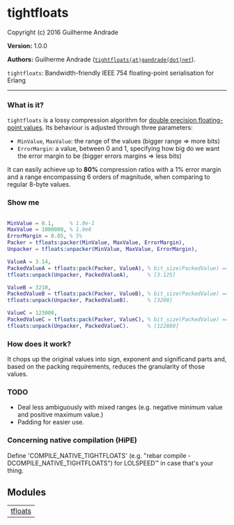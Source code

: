 

# tightfloats #

Copyright (c) 2016 Guilherme Andrade

__Version:__ 1.0.0

__Authors:__ Guilherme Andrade ([`tightfloats(at)gandrade(dot)net`](mailto:tightfloats(at)gandrade(dot)net)).

`tightfloats`: Bandwidth-friendly IEEE 754 floating-point serialisation for Erlang

---------


### <a name="What_is_it?">What is it?</a> ###


`tightfloats` is a lossy compression algorithm for [double precision floating-point values](https://en.wikipedia.org/wiki/Double-precision_floating-point_format). Its behaviour is adjusted through three parameters:
* `MinValue`, `MaxValue`: the range of the values (bigger range => more bits)
* `ErrorMargin`: a value, between 0 and 1, specifying how big do we want the error margin to be (bigger errors margins => less bits)

It can easily achieve up to **80%** compression ratios with a 1% error margin and a range encompassing 6 orders of magnitude, when comparing to regular 8-byte values.


### <a name="Show_me">Show me</a> ###


```erlang

MinValue = 0.1,     % 1.0e-1
MaxValue = 1000000, % 1.0e6
ErrorMargin = 0.05, % 5%
Packer = tfloats:packer(MinValue, MaxValue, ErrorMargin),
Unpacker = tfloats:unpacker(MinValue, MaxValue, ErrorMargin),

ValueA = 3.14,
PackedValueA = tfloats:pack(Packer, ValueA), % bit_size(PackedValue) == 10
tfloats:unpack(Unpacker, PackedValueA),      % [3.125]

ValueB = 3210,
PackedValueB = tfloats:pack(Packer, ValueB), % bit_size(PackedValue) == 10
tfloats:unpack(Unpacker, PackedValueB).      % [3200]

ValueC = 123000,
PackedValueC = tfloats:pack(Packer, ValueC), % bit_size(PackedValue) == 10
tfloats:unpack(Unpacker, PackedValueC).      % [122880]

```


### <a name="How_does_it_work?">How does it work?</a> ###


It chops up the original values into sign, exponent and significand parts and, based on the packing requirements, reduces the granularity of those values.


### <a name="TODO">TODO</a> ###


* Deal less ambiguously with mixed ranges (e.g. negative minimum value and positive maximum value.)
* Padding for easier use.


### <a name="Concerning_native_compilation_(HiPE)">Concerning native compilation (HiPE)</a> ###

Define 'COMPILE_NATIVE_TIGHTFLOATS' (e.g. "rebar compile -DCOMPILE_NATIVE_TIGHTFLOATS") for LOLSPEED™ in case that's your thing.


## Modules ##


<table width="100%" border="0" summary="list of modules">
<tr><td><a href="https://github.com/g-andrade/tightfloats/blob/master/doc/tfloats.md" class="module">tfloats</a></td></tr></table>

